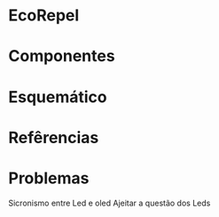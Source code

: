# EcoRepel

# Componentes

# Esquemático

# Refêrencias

# Problemas

Sicronismo entre Led e oled
Ajeitar a questão dos Leds
